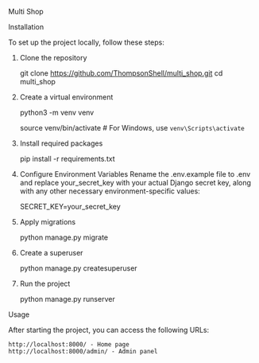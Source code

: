 Multi Shop

Installation

To set up the project locally, follow these steps:

1. Clone the repository

   
   git clone https://github.com/ThompsonShell/multi_shop.git
   cd multi_shop



2. Create a virtual environment


      python3 -m venv venv

      source venv/bin/activate # For Windows, use `venv\Scripts\activate`


3. Install required packages

      
      pip install -r requirements.txt

4. Configure Environment Variables
Rename the .env.example file to .env and replace your_secret_key with your actual Django secret key, along with any other necessary environment-specific values:

   
      SECRET_KEY=your_secret_key

5. Apply migrations

   
      python manage.py migrate

6. Create a superuser

   
      python manage.py createsuperuser

7. Run the project


      python manage.py runserver

Usage

After starting the project, you can access the following URLs:

    http://localhost:8000/ - Home page
    http://localhost:8000/admin/ - Admin panel
